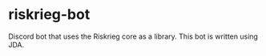 # riskrieg-bot
Discord bot that uses the Riskrieg core as a library.  This bot is written using JDA.
